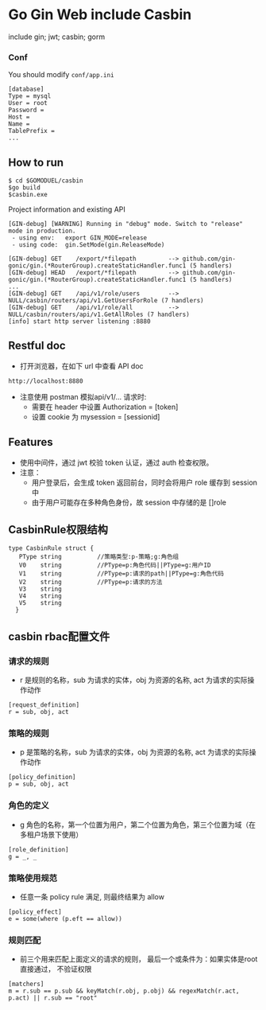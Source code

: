 # Go Gin Web include Casbin

include gin; jwt; casbin; gorm

### Conf

You should modify `conf/app.ini`

```
[database]
Type = mysql
User = root
Password =
Host = 
Name = 
TablePrefix = 
...
```

## How to run

```
$ cd $GOMODUEL/casbin
$go build
$casbin.exe
```

Project information and existing API

```
[GIN-debug] [WARNING] Running in "debug" mode. Switch to "release" mode in production.
 - using env:	export GIN_MODE=release
 - using code:	gin.SetMode(gin.ReleaseMode)

[GIN-debug] GET    /export/*filepath         --> github.com/gin-gonic/gin.(*RouterGroup).createStaticHandler.func1 (5 handlers)
[GIN-debug] HEAD   /export/*filepath         --> github.com/gin-gonic/gin.(*RouterGroup).createStaticHandler.func1 (5 handlers)
...
[GIN-debug] GET    /api/v1/role/users        --> NULL/casbin/routers/api/v1.GetUsersForRole (7 handlers)
[GIN-debug] GET    /api/v1/role/all          --> NULL/casbin/routers/api/v1.GetAllRoles (7 handlers)
[info] start http server listening :8880

```
## Restful doc

+ 打开浏览器，在如下 url 中查看 API doc
```
http://localhost:8880
```
+ 注意使用 postman 模拟api/v1/... 请求时:
  + 需要在 header 中设置 Authorization = [token] 
  + 设置 cookie 为 mysession = [sessionid]

## Features

+ 使用中间件，通过 jwt 校验 token 认证，通过 auth 检查权限。
+ 注意：
  + 用户登录后，会生成 token 返回前台，同时会将用户 role 缓存到 session 中
  + 由于用户可能存在多种角色身份，故 session 中存储的是 []role 


## CasbinRule权限结构
   
   ```
   type CasbinRule struct {
      PType string          //策略类型:p-策略;g:角色组
      V0    string          //PType=p:角色代码||PType=g:用户ID
      V1    string          //PType=p:请求的path||PType=g:角色代码
      V2    string          //PType=p:请求的方法
      V3    string 
      V4    string 
      V5    string 
     }
   ```

## casbin rbac配置文件

### 请求的规则
+ r 是规则的名称，sub 为请求的实体，obj 为资源的名称, act 为请求的实际操作动作
```
[request_definition]
r = sub, obj, act
```

### 策略的规则
+ p 是策略的名称，sub 为请求的实体，obj 为资源的名称, act 为请求的实际操作动作
```
[policy_definition]
p = sub, obj, act
```

### 角色的定义
+ g 角色的名称，第一个位置为用户，第二个位置为角色，第三个位置为域（在多租户场景下使用）
```
[role_definition]
g = _, _
```

### 策略使用规范
+ 任意一条 policy rule 满足, 则最终结果为 allow
```
[policy_effect]
e = some(where (p.eft == allow))
```

### 规则匹配
+ 前三个用来匹配上面定义的请求的规则， 最后一个或条件为：如果实体是root 直接通过， 不验证权限
```
[matchers]
m = r.sub == p.sub && keyMatch(r.obj, p.obj) && regexMatch(r.act, p.act) || r.sub == "root"
```